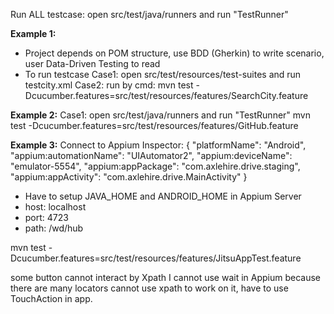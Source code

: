 
Run ALL testcase: open src/test/java/runners and run "TestRunner"


**Example 1:**
- Project depends on POM structure, use BDD (Gherkin) to write scenario, user Data-Driven Testing to read 
- To run testcase
Case1: open src/test/resources/test-suites and run testcity.xml
Case2: run by cmd:
  mvn test -Dcucumber.features=src/test/resources/features/SearchCity.feature

**Example 2:**
Case1: open src/test/java/runners and run "TestRunner"
mvn test -Dcucumber.features=src/test/resources/features/GitHub.feature


**Example 3:**
Connect to Appium Inspector:
{
"platformName": "Android",
"appium:automationName": "UIAutomator2",
"appium:deviceName": "emulator-5554",
"appium:appPackage": "com.axlehire.drive.staging",
"appium:appActivity": "com.axlehire.drive.MainActivity"
}

- Have to setup JAVA_HOME and ANDROID_HOME in Appium Server
- host: localhost
- port: 4723
- path: /wd/hub
 
mvn test -Dcucumber.features=src/test/resources/features/JitsuAppTest.feature

some button cannot interact by Xpath
I cannot use wait in Appium because there are many locators cannot use xpath to work on it, have to use TouchAction in app.

